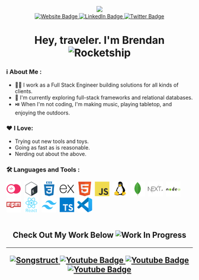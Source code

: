 <div align="center" id="header">
  <img
    src="https://media.giphy.com/media/v1.Y2lkPTc5MGI3NjExYjI5eDdoMTFxYnE4aWhxOXh2ZDMzdWFwbXB6Y3VqNW1uaHh6NmtrcCZlcD12MV9pbnRlcm5hbF9naWZfYnlfaWQmY3Q9Zw/0j2lMSW5dDCClRIhnr/giphy.gif"
    width="200"
  />
  <div id="badges">
    <a href="https://bkschatzki.dev" target="_blank">
      <img
        src="https://img.shields.io/badge/Website-red?style=for-the-badge"
        alt="Website Badge"
      />
    </a>
    <a href="https://www.linkedin.com/in/bkschatzki/" target="_blank">
      <img
        src="https://img.shields.io/badge/LinkedIn-blue?style=for-the-badge"
        alt="LinkedIn Badge"
      />
    </a>
    <a href="https://twitter.com/BKSchatzki" target="_blank">
      <img
        src="https://img.shields.io/badge/Twitter-black?style=for-the-badge"
        alt="Twitter Badge"
      />
    </a>
  </div>
  <h1>
    Hey, traveler. I'm Brendan
    <img
      src="https://media.giphy.com/media/HrRvnN7NuJy4InG4MV/giphy.gif"
      alt="Rocketship"
      width="30px"
    />
  </h1>
</div>

### ℹ️ About Me :

- 👨‍💻 I work as a Full Stack Engineer building solutions for all kinds of clients.
- 🌱 I'm currently exploring full-stack frameworks and relational databases.
- ⏯️ When I'm not coding, I'm making music, playing tabletop, and enjoying the outdoors.

### ❤️ I Love:

- Trying out new tools and toys.
- Going as fast as is reasonable.
- Nerding out about the above.

### 🛠️ Languages and Tools :

<div>
  <img src="https://github.com/devicons/devicon/blob/master/icons/appwrite/appwrite-original.svg"  title="Appwrite" alt="Appwrite" width="40" height="40"/>&nbsp;
  <img src="https://github.com/devicons/devicon/blob/master/icons/bash/bash-original.svg"  title="Bash" alt="Bash" width="40" height="40"/>&nbsp;
  <img src="https://github.com/devicons/devicon/blob/master/icons/css3/css3-plain-wordmark.svg"  title="CSS3" alt="CSS" width="40" height="40"/>&nbsp;
  <img src="https://github.com/devicons/devicon/blob/master/icons/express/express-original.svg"  title="Express" alt="Express" width="40" height="40"/>&nbsp;
  <img src="https://github.com/devicons/devicon/blob/master/icons/html5/html5-original.svg" title="HTML5" alt="HTML" width="40" height="40"/>&nbsp;
  <img src="https://github.com/devicons/devicon/blob/master/icons/javascript/javascript-original.svg" title="JavaScript" alt="JavaScript" width="40" height="40"/>&nbsp;
  <img src="https://github.com/devicons/devicon/blob/master/icons/linux/linux-original.svg" title="Linux" alt="Linux" width="40" height="40"/>&nbsp;
  <img src="https://github.com/devicons/devicon/blob/master/icons/mongodb/mongodb-original.svg" title="MongoDB" alt="MongoDB" width="40" height="40"/>&nbsp;
  <img src="https://github.com/devicons/devicon/blob/master/icons/nextjs/nextjs-original-wordmark.svg" title="NextJS" alt="NextJS" width="40" height="40"/>&nbsp;
  <img src="https://github.com/devicons/devicon/blob/master/icons/nodejs/nodejs-original-wordmark.svg" title="NodeJS" alt="NodeJS" width="40" height="40"/>&nbsp;
  <img src="https://github.com/devicons/devicon/blob/master/icons/npm/npm-original-wordmark.svg" title="NPM" alt="NPM" width="40" height="40"/>&nbsp;
  <img src="https://github.com/devicons/devicon/blob/master/icons/react/react-original-wordmark.svg" title="React" alt="React" width="40" height="40"/>&nbsp;
  <img src="https://github.com/devicons/devicon/blob/master/icons/tailwindcss/tailwindcss-plain.svg" title="TailwindCSS" alt="TailwindCSS" width="40" height="40"/>&nbsp;
  <img src="https://github.com/devicons/devicon/blob/master/icons/typescript/typescript-original.svg" title="TypeScript" alt="TypeScript" width="40" height="40"/>&nbsp;
  <img src="https://github.com/devicons/devicon/blob/master/icons/vscode/vscode-original.svg" title="VSCode" alt="VSCode" width="40" height="40"/>&nbsp;
</div>

<br>

<h2 align="center">
  Check Out My Work Below
  <img
    src="https://media.giphy.com/media/RkX2zcpO79EAf82ESl/giphy.gif"
    alt="Work In Progress"
    width="30px"
</h2>

---

<div align="center" id="projects">
  <a href="https://github.com/BKSchatzki/songstruct" target="_blank">
    <img
      src="https://res.cloudinary.com/djqsm7sz5/image/upload/v1691468692/bks-portfolio/songstruct_z756ky.jpg"
      alt="Songstruct"
      width="300"
    />
  </a>
  <a href="https://github.com/BKSchatzki/bk-chat" target="_blank">
    <img
      src="https://res.cloudinary.com/djqsm7sz5/image/upload/v1691468692/bks-portfolio/bk-chat_fleaqo.jpg"
      alt="Youtube Badge"
      width="300"
    />
  </a>
  <a href="https://github.com/BKSchatzki/cflatrun-landingpage" target="_blank">
    <img
      src="https://res.cloudinary.com/djqsm7sz5/image/upload/v1691468692/bks-portfolio/cflatrun-landingpage_qol3oj.jpg"
      alt="Youtube Badge"
      width="300"
    />
  </a>
  <a href="https://github.com/BKSchatzki/nbs-portfolio" target="_blank">
    <img
      src="https://res.cloudinary.com/djqsm7sz5/image/upload/v1691468692/bks-portfolio/nick-b-schatzki_i9v5yx.jpg"
      alt="Youtube Badge"
      width="300"
    />
  </a>
</div>

